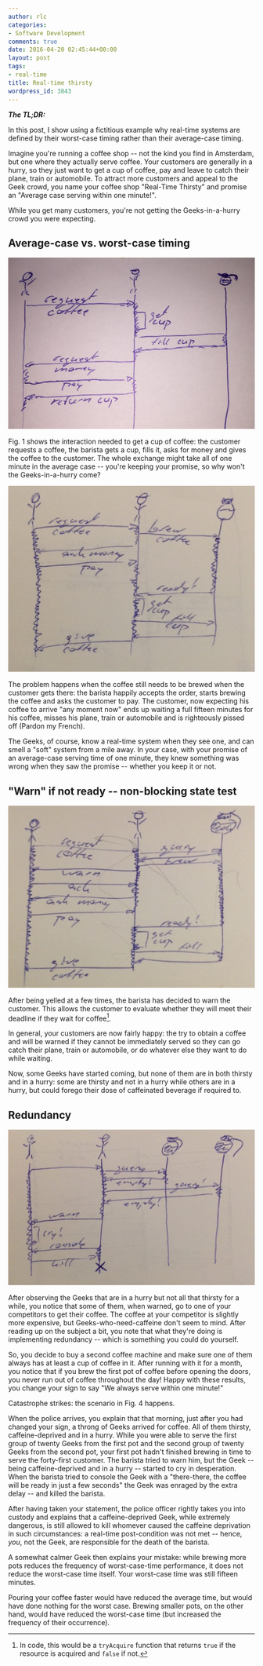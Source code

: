 ```yaml
---
author: rlc
categories:
- Software Development
comments: true
date: 2016-04-20 02:45:44+00:00
layout: post
tags:
- real-time
title: Real-time thirsty
wordpress_id: 3843
---
```


<b><i>The TL;DR:</i></b><br/>

In this post, I show using a fictitious example why real-time systems are defined by their worst-case timing rather than their average-case timing.

Imagine you're running a coffee shop -- not the kind you find in Amsterdam, but one where they actually serve coffee. Your customers are generally in a hurry, so they just want to get a cup of coffee, pay and leave to catch their plane, train or automobile. To attract more customers and appeal to the Geek crowd, you name your coffee shop "Real-Time Thirsty" and promise an "Average case serving within one minute!".

While you get many customers, you're not getting the Geeks-in-a-hurry crowd you were expecting.

<!--more-->

## Average-case vs. worst-case timing

<img src="/assets/2016/04/IMG_07981-e1461091049572-768x531.jpg" alt="Fig. 1: Ordering coffee" />

Fig. 1 shows the interaction needed to get a cup of coffee: the customer requests a coffee, the barista gets a cup, fills it, asks for money and gives the coffee to the customer. The whole exchange might take all of one minute in the average case -- you're keeping your promise, so why won't the Geeks-in-a-hurry come?

<img src="/assets/2016/04/File-2016-04-19-19-56-47-1024x771.jpeg" alt="Fig. 2: Coffee not ready" />

The problem happens when the coffee still needs to be brewed when the customer gets there: the barista happily accepts the order, starts brewing the coffee and asks the customer to pay. The customer, now expecting his coffee to arrive "any moment now" ends up waiting a full fifteen minutes for his coffee, misses his plane, train or automobile and is righteously pissed off (Pardon my French).

The Geeks, of course, know a real-time system when they see one, and can smell a "soft" system from a mile away. In your case, with your promise of an average-case serving time of one minute, they knew something was wrong when they saw the promise -- whether you keep it or not.

## "Warn" if not ready -- non-blocking state test

<img src="/assets/2016/04/File-2016-04-19-20-15-13-1024x753.jpeg" alt="Fig. 3: Warn if not brewed" />

After being yelled at a few times, the barista has decided to warn the customer. This allows the customer to evaluate whether they will meet their deadline if they wait for coffee[^1].

[^1]: In code, this would be a `tryAcquire` function that returns `true` if the resource is acquired and `false` if not.

In general, your customers are now fairly happy: the try to obtain a coffee and will be warned if they cannot be immediately served so they can go catch their plane, train or automobile, or do whatever else they want to do while waiting.

Now, some Geeks have started coming, but none of them are in both thirsty and in a hurry: some are thirsty and not in a hurry while others are in a hurry, but could forego their dose of caffeinated beverage if required to.

## Redundancy

<img src="/assets/2016/04/File-2016-04-19-20-55-40-1024x644.jpeg" alt="Fig. 4: Hopefully avoidable scenario" />

After observing the Geeks that are in a hurry but not all that thirsty for a while, you notice that some of them, when warned, go to one of your competitors to get their coffee. The coffee at your competitor is slightly more expensive, but Geeks-who-need-caffeine don't seem to mind. After reading up on the subject a bit, you note that what they're doing is implementing redundancy -- which is something you could do yourself.

So, you decide to buy a second coffee machine and make sure one of them always has at least a cup of coffee in it. After running with it for a month, you notice that if you brew the first pot of coffee before opening the doors, you never run out of coffee throughout the day! Happy with these results, you change your sign to say "We always serve within one minute!"

Catastrophe strikes: the scenario in Fig. 4 happens.

When the police arrives, you explain that that morning, just after you had changed your sign, a throng of Geeks arrived for coffee. All of them thirsty, caffeine-deprived and in a hurry. While you were able to serve the first group of twenty Geeks from the first pot and the second group of twenty Geeks from the second pot, your first pot hadn't finished brewing in time to serve the forty-first customer. The barista tried to warn him, but the Geek -- being caffeine-deprived and in a hurry -- started to cry in desperation. When the barista tried to console the Geek with a "there-there, the coffee will be ready in just a few seconds" the Geek was enraged by the extra delay -- and killed the barista.

After having taken your statement, the police officer rightly takes you into custody and explains that a caffeine-deprived Geek, while extremely dangerous, is still allowed to kill whomever caused the caffeine deprivation in such circumstances: a real-time post-condition was not met -- hence, _you_, not the Geek, are responsible for the death of the barista.

A somewhat calmer Geek then explains your mistake: while brewing more pots reduces the frequency of worst-case-time performance, it does not reduce the worst-case time itself. Your worst-case time was still fifteen minutes.

Pouring your coffee faster would have reduced the average time, but would have done nothing for the worst case. Brewing smaller pots, on the other hand, would have reduced the worst-case time (but increased the frequency of their occurrence).